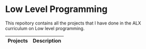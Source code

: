 
# Low Level Programming 
 This repoitory contains all the projects that I have done in the ALX curriculum on Low level programming. 
  
 | Projects | Description | 
 | -------- | ----------- | 
